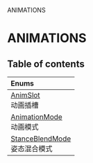 ANIMATIONS

# ANIMATIONS <Badge type="tip" text="Groups" /> <Score text="ANIMATIONS" />

## Table of contents
| Enums |
| :-----|
| [AnimSlot](../enums/mw.AnimSlot.md) <br> 动画插槽 |
| [AnimationMode](../enums/mw.AnimationMode.md) <br> 动画模式 |
| [StanceBlendMode](../enums/mw.StanceBlendMode.md) <br> 姿态混合模式 |

